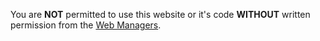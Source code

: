 You are **NOT** permitted to use this website or it's code **WITHOUT** written permission from the [Web Managers](https://github.com/orgs/NCNetwork/teams/web-managers/members).
